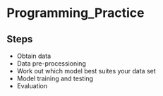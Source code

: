 # Programming_Practice

## Steps
* Obtain data
* Data pre-processioning
* Work out which model best suites your data set 
* Model training and testing
* Evaluation

